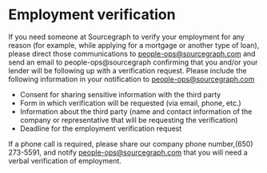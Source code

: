 # Employment verification

If you need someone at Sourcegraph to verify your employment for any reason (for example, while applying for a mortgage or another type of loan), please direct those communications to people-ops@sourcegraph.com and send an email to people-ops@sourcegraph confirming that you and/or your lender will be following up with a verification request. Please include the following information in your notification to people-ops@sourcegraph.com

- Consent for sharing sensitive information with the third party
- Form in which verification will be requested (via email, phone, etc.)
- Information about the third party (name and contact information of the company or representative that will be requesting the verification)
- Deadline for the employment verification request 

If a phone call is required, please share our company phone number,(650) 273-5591, and notify people-ops@sourcegraph.com that you will need a verbal verification of employment.  
